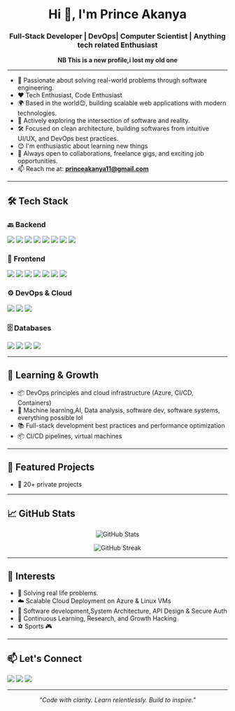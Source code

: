 <h1 align="center">Hi 👋, I'm Prince Akanya</h1>
<h3 align="center">Full-Stack Developer | DevOps| Computer Scientist | Anything tech related Enthusiast</h3>

<p align="center">
   <strong>NB This is a new profile,i lost my old one</strong>
</p>

---

- 🧠 Passionate about solving real-world problems through software engineering.
- ❤︎  Tech Enthusiast, Code Enthusiast
- 🌍 Based in the world😊, building scalable web applications with modern technologies.
- 🚀 Actively exploring the intersection of software and reality.
- 🛠️ Focused on clean architecture, building softwares from intuitive UI/UX, and DevOps best practices.
- 😊 I'm enthusiastic about learning new things 
- 🤝 Always open to collaborations, freelance gigs, and exciting job opportunities.
- 📫 Reach me at: **princeakanya11@gmail.com**

---

## 🛠️ Tech Stack


### 🔙 Backend
<p>
  <img src="https://img.shields.io/badge/Python-3776AB?style=for-the-badge&logo=python&logoColor=white" />
  <img src="https://img.shields.io/badge/Django-092E20?style=for-the-badge&logo=django&logoColor=white" />
  <img src="https://img.shields.io/badge/FastAPI-009688?style=for-the-badge&logo=fastapi&logoColor=white" />
  <img src="https://img.shields.io/badge/Java-007396?style=for-the-badge&logo=java&logoColor=white" />
  <img src="https://img.shields.io/badge/SpringBoot-6DB33F?style=for-the-badge&logo=spring-boot&logoColor=white" />
  <img src="https://img.shields.io/badge/PHP-777BB4?style=for-the-badge&logo=php&logoColor=white" />
  <img src="https://img.shields.io/badge/JavaScript-F7DF1E?style=for-the-badge&logo=javascript&logoColor=black" />
  <img src="https://img.shields.io/badge/C++-00599C?style=for-the-badge&logo=c%2B%2B&logoColor=white" />

</p>

### 🎨 Frontend
<p>
  <img src="https://img.shields.io/badge/HTML5-E34F26?style=for-the-badge&logo=html5&logoColor=white" />
  <img src="https://img.shields.io/badge/CSS3-1572B6?style=for-the-badge&logo=css3&logoColor=white" />
  <img src="https://img.shields.io/badge/TailwindCSS-38B2AC?style=for-the-badge&logo=tailwind-css&logoColor=white" />
  <img src="https://img.shields.io/badge/Vue.js-42b883?style=for-the-badge&logo=vue.js&logoColor=white" />
  <img src="https://img.shields.io/badge/Nuxt-00DC82?style=for-the-badge&logo=nuxt.js&logoColor=white" />
  <img src="https://img.shields.io/badge/React-20232a?style=for-the-badge&logo=react&logoColor=61DAFB" />
  <img src="https://img.shields.io/badge/Angular-DD0031?style=for-the-badge&logo=angular&logoColor=white" />
</p>

### ⚙️ DevOps & Cloud
<p>
  <img src="https://img.shields.io/badge/Azure-0078D4?style=for-the-badge&logo=azure-devops&logoColor=white" />
  <img src="https://img.shields.io/badge/AWS-232F3E?style=for-the-badge&logo=amazon-aws&logoColor=white" />
  <img src="https://img.shields.io/badge/Cloudinary-3448C5?style=for-the-badge&logo=cloudinary&logoColor=white" />
</p>

### 🗄️ Databases
<p>
  <img src="https://img.shields.io/badge/MySQL-4479A1?style=for-the-badge&logo=mysql&logoColor=white" />
  <img src="https://img.shields.io/badge/PostgreSQL-4169E1?style=for-the-badge&logo=postgresql&logoColor=white" />
  <img src="https://img.shields.io/badge/SQL_Server-CC2927?style=for-the-badge&logo=microsoft-sql-server&logoColor=white" />
  <img src="https://img.shields.io/badge/MongoDB-47A248?style=for-the-badge&logo=mongodb&logoColor=white" />
</p>


---

## 🌱 Learning & Growth

- 📦 DevOps principles and cloud infrastructure (Azure, CI/CD, Containers)
- 🧬 Machine learning,AI, Data analysis, software dev, software systems, everything possible lol
- 📚 Full-stack development best practices and performance optimization
- 📦 CI/CD pipelines, virtual machines  

---

## 🧩 Featured Projects
- 🔗 20+ private projects

---

## 📈 GitHub Stats

<p align="center">
  <img src="https://github-readme-stats.vercel.app/api?username=onerealprince&show_icons=true&theme=radical" alt="GitHub Stats" />
</p>

<p align="center">
  <img src="https://github-readme-streak-stats.herokuapp.com/?user=onerealprince&theme=radical" alt="GitHub Streak" />
</p>

---

## 🧠 Interests

- 🏥 Solving real life problems.
- ☁️ Scalable Cloud Deployment on Azure & Linux VMs  
- 🧩 Software development,System Architecture, API Design & Secure Auth  
- 🧠 Continuous Learning, Research, and Growth Hacking
- ⚽ Sports 🎮
---

## 📫 Let's Connect

<p>
  <a href="www.linkedin.com/in/prince-akanya-658949216"><img src="https://img.shields.io/badge/LinkedIn-blue?style=for-the-badge&logo=linkedin&logoColor=white"/></a>
  <a href="mailto:princeakanya11@gmail.com"><img src="https://img.shields.io/badge/Gmail-D14836?style=for-the-badge&logo=gmail&logoColor=white"/></a>
  <a href="https://twitter.com/thePrince1z"><img src="https://img.shields.io/badge/Twitter-1DA1F2?style=for-the-badge&logo=twitter&logoColor=white"/></a>
</p>

---

<p align="center"><i>"Code with clarity. Learn relentlessly. Build to inspire."</i></p>
